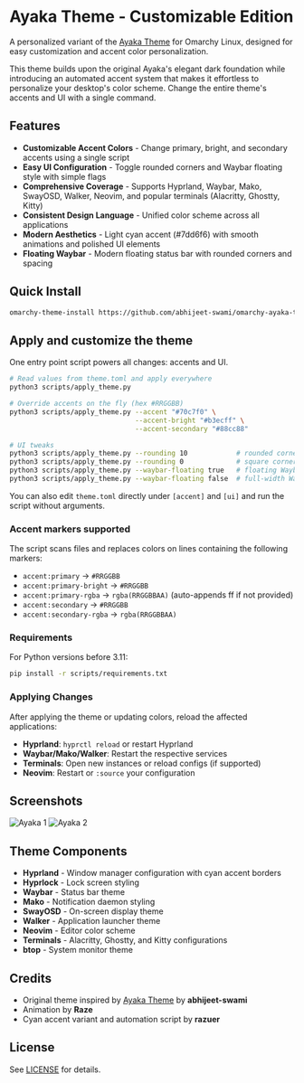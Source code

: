 # Ayaka Theme - Customizable Edition

A personalized variant of the [Ayaka Theme](https://github.com/abhijeet-swami/omarchy-ayaka-theme) for Omarchy Linux, designed for easy customization and accent color personalization.

This theme builds upon the original Ayaka's elegant dark foundation while introducing an automated accent system that makes it effortless to personalize your desktop's color scheme. Change the entire theme's accents and UI with a single command.

## Features

-   **Customizable Accent Colors** - Change primary, bright, and secondary accents using a single script
-   **Easy UI Configuration** - Toggle rounded corners and Waybar floating style with simple flags
-   **Comprehensive Coverage** - Supports Hyprland, Waybar, Mako, SwayOSD, Walker, Neovim, and popular terminals (Alacritty, Ghostty, Kitty)
-   **Consistent Design Language** - Unified color scheme across all applications
-   **Modern Aesthetics** - Light cyan accent (#7dd6f6) with smooth animations and polished UI elements
-   **Floating Waybar** - Modern floating status bar with rounded corners and spacing

## Quick Install

```bash
omarchy-theme-install https://github.com/abhijeet-swami/omarchy-ayaka-theme
```

## Apply and customize the theme

One entry point script powers all changes: accents and UI.

```bash
# Read values from theme.toml and apply everywhere
python3 scripts/apply_theme.py

# Override accents on the fly (hex #RRGGBB)
python3 scripts/apply_theme.py --accent "#70c7f0" \
							   --accent-bright "#b3ecff" \
							   --accent-secondary "#88cc88"

# UI tweaks
python3 scripts/apply_theme.py --rounding 10            # rounded corners
python3 scripts/apply_theme.py --rounding 0             # square corners
python3 scripts/apply_theme.py --waybar-floating true   # floating Waybar
python3 scripts/apply_theme.py --waybar-floating false  # full-width Waybar
```

You can also edit `theme.toml` directly under `[accent]` and `[ui]` and run the script without arguments.

### Accent markers supported

The script scans files and replaces colors on lines containing the following markers:

-   `accent:primary` → `#RRGGBB`
-   `accent:primary-bright` → `#RRGGBB`
-   `accent:primary-rgba` → `rgba(RRGGBBAA)` (auto-appends ff if not provided)
-   `accent:secondary` → `#RRGGBB`
-   `accent:secondary-rgba` → `rgba(RRGGBBAA)`

### Requirements

For Python versions before 3.11:

```bash
pip install -r scripts/requirements.txt
```

### Applying Changes

After applying the theme or updating colors, reload the affected applications:

-   **Hyprland**: `hyprctl reload` or restart Hyprland
-   **Waybar/Mako/Walker**: Restart the respective services
-   **Terminals**: Open new instances or reload configs (if supported)
-   **Neovim**: Restart or `:source` your configuration

## Screenshots

![Ayaka 1](https://github.com/abhijeet-swami/omarchy-ayaka-theme/blob/main/screenshots/1.png)
![Ayaka 2](https://github.com/abhijeet-swami/omarchy-ayaka-theme/blob/main/screenshots/2.png)

## Theme Components

-   **Hyprland** - Window manager configuration with cyan accent borders
-   **Hyprlock** - Lock screen styling
-   **Waybar** - Status bar theme
-   **Mako** - Notification daemon styling
-   **SwayOSD** - On-screen display theme
-   **Walker** - Application launcher theme
-   **Neovim** - Editor color scheme
-   **Terminals** - Alacritty, Ghostty, and Kitty configurations
-   **btop** - System monitor theme

## Credits

-   Original theme inspired by [Ayaka Theme](https://github.com/abhijeet-swami/omarchy-ayaka-theme) by **abhijeet-swami**
-   Animation by **Raze**
-   Cyan accent variant and automation script by **razuer**

## License

See [LICENSE](LICENSE) for details.
